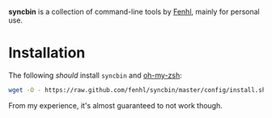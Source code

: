 **syncbin** is a collection of command-line tools by [Fenhl][], mainly for personal use.

Installation
============

The following *should* install `syncbin` and [oh-my-zsh][]:

```sh
wget -O - https://raw.github.com/fenhl/syncbin/master/config/install.sh | sh
```

From my experience, it's almost guaranteed to not work though.

[Fenhl]: http://fenhl.net/ (Fenhl)
[oh-my-zsh]: https://github.com/robbyrussell/oh-my-zsh (github: robbyrussell: oh-my-zsh)
